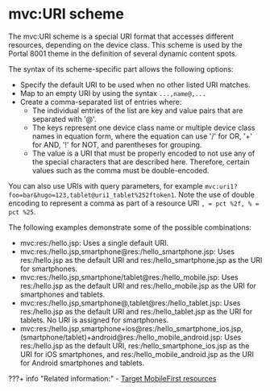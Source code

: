 # mvc:URI scheme

The mvc:URI scheme is a special URI format that accesses different resources, depending on the device class. This scheme is used by the Portal 8001 theme in the definition of several dynamic content spots.

The syntax of its scheme-specific part allows the following options:

-   Specify the default URI to be used when no other listed URI matches.
-   Map to an empty URI by using the syntax `...,name@,...`
-   Create a comma-separated list of entries where:
    -   The individual entries of the list are key and value pairs that are separated with '@'.
    -   The keys represent one device class name or multiple device class names in equation form, where the equation can use '/' for OR, '+' for AND, '!' for NOT, and parentheses for grouping.
    -   The value is a URI that must be properly encoded to not use any of the special characters that are described here. Therefore, certain values such as the comma must be double-encoded.

You can also use URIs with query parameters, for example `mvc:uri1?foo=bar&hugo=123,tablet@uri1_tablet%252ftoken1`. Note the use of double encoding to represent a comma as part of a resource URI `, = pct %2f, % = pct %25`.

The following examples demonstrate some of the possible combinations:

-   mvc:res:/hello.jsp: Uses a single default URI.
-   mvc:res:/hello.jsp,smartphone@res:/hello\_smartphone.jsp: Uses res:/hello.jsp as the default URI and res:/hello\_smartphone.jsp as the URI for smartphones.
-   mvc:res:/hello.jsp,smartphone/tablet@res:/hello\_mobile.jsp: Uses res:/hello.jsp as the default URI and res:/hello\_mobile.jsp as the URI for smartphones and tablets.
-   mvc:res:/hello.jsp,smartphone@,tablet@res:/hello\_tablet.jsp: Uses res:/hello.jsp as the default URI and res:/hello\_tablet.jsp as the URI for tablets. No URI is assigned for smartphones.
-   mvc:res:/hello.jsp,smartphone+ios@res:/hello\_smartphone\_ios.jsp,\(smartphone/tablet\)+android@res:/hello\_mobile\_android.jsp: Uses res:/hello.jsp as the default URI, res:/hello\_smartphone\_ios.jsp as the URI for iOS smartphones, and res:/hello\_mobile\_android.jsp as the URI for Android smartphones and tablets.

<!--
**Previous topic:**[Additional information about device classes for developers](../dev-theme/themeopt_devclass_devlop.md)

**Next topic:**[Creating and deleting device classes](../dev-theme/themeopt_devclass_working.md) -->

???+ info "Related information:"
    - [Target MobileFirst resources](../../../extend_dx/integration/ibm_mobilefirst/wl_device_classes.md)

